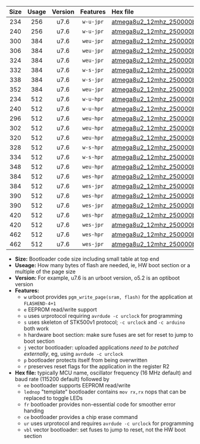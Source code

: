 |Size|Usage|Version|Features|Hex file|
|:-:|:-:|:-:|:-:|:--|
|234|256|u7.6|`w-u-jpr`|[atmega8u2_12mhz_250000bps_ur_vbl.hex](https://raw.githubusercontent.com/stefanrueger/urboot/main//atmega8u2_12mhz_250000bps_ur_vbl.hex)|
|240|256|u7.6|`w-u-jpr`|[atmega8u2_12mhz_250000bps_lednop_ur_vbl.hex](https://raw.githubusercontent.com/stefanrueger/urboot/main//atmega8u2_12mhz_250000bps_lednop_ur_vbl.hex)|
|300|384|u7.6|`weu-jpr`|[atmega8u2_12mhz_250000bps_ee_ur_vbl.hex](https://raw.githubusercontent.com/stefanrueger/urboot/main//atmega8u2_12mhz_250000bps_ee_ur_vbl.hex)|
|306|384|u7.6|`weu-jpr`|[atmega8u2_12mhz_250000bps_ee_lednop_ur_vbl.hex](https://raw.githubusercontent.com/stefanrueger/urboot/main//atmega8u2_12mhz_250000bps_ee_lednop_ur_vbl.hex)|
|324|384|u7.6|`weu-jpr`|[atmega8u2_12mhz_250000bps_ee_lednop_fr_ur_vbl.hex](https://raw.githubusercontent.com/stefanrueger/urboot/main//atmega8u2_12mhz_250000bps_ee_lednop_fr_ur_vbl.hex)|
|332|384|u7.6|`w-s-jpr`|[atmega8u2_12mhz_250000bps_vbl.hex](https://raw.githubusercontent.com/stefanrueger/urboot/main//atmega8u2_12mhz_250000bps_vbl.hex)|
|338|384|u7.6|`w-s-jpr`|[atmega8u2_12mhz_250000bps_lednop_vbl.hex](https://raw.githubusercontent.com/stefanrueger/urboot/main//atmega8u2_12mhz_250000bps_lednop_vbl.hex)|
|352|384|u7.6|`weu-jpr`|[atmega8u2_12mhz_250000bps_ee_lednop_fr_ce_ur_vbl.hex](https://raw.githubusercontent.com/stefanrueger/urboot/main//atmega8u2_12mhz_250000bps_ee_lednop_fr_ce_ur_vbl.hex)|
|234|512|u7.6|`w-u-hpr`|[atmega8u2_12mhz_250000bps_ur.hex](https://raw.githubusercontent.com/stefanrueger/urboot/main//atmega8u2_12mhz_250000bps_ur.hex)|
|240|512|u7.6|`w-u-hpr`|[atmega8u2_12mhz_250000bps_lednop_ur.hex](https://raw.githubusercontent.com/stefanrueger/urboot/main//atmega8u2_12mhz_250000bps_lednop_ur.hex)|
|296|512|u7.6|`weu-hpr`|[atmega8u2_12mhz_250000bps_ee_ur.hex](https://raw.githubusercontent.com/stefanrueger/urboot/main//atmega8u2_12mhz_250000bps_ee_ur.hex)|
|302|512|u7.6|`weu-hpr`|[atmega8u2_12mhz_250000bps_ee_lednop_ur.hex](https://raw.githubusercontent.com/stefanrueger/urboot/main//atmega8u2_12mhz_250000bps_ee_lednop_ur.hex)|
|320|512|u7.6|`weu-hpr`|[atmega8u2_12mhz_250000bps_ee_lednop_fr_ur.hex](https://raw.githubusercontent.com/stefanrueger/urboot/main//atmega8u2_12mhz_250000bps_ee_lednop_fr_ur.hex)|
|328|512|u7.6|`w-s-hpr`|[atmega8u2_12mhz_250000bps.hex](https://raw.githubusercontent.com/stefanrueger/urboot/main//atmega8u2_12mhz_250000bps.hex)|
|334|512|u7.6|`w-s-hpr`|[atmega8u2_12mhz_250000bps_lednop.hex](https://raw.githubusercontent.com/stefanrueger/urboot/main//atmega8u2_12mhz_250000bps_lednop.hex)|
|348|512|u7.6|`weu-hpr`|[atmega8u2_12mhz_250000bps_ee_lednop_fr_ce_ur.hex](https://raw.githubusercontent.com/stefanrueger/urboot/main//atmega8u2_12mhz_250000bps_ee_lednop_fr_ce_ur.hex)|
|384|512|u7.6|`wes-hpr`|[atmega8u2_12mhz_250000bps_ee.hex](https://raw.githubusercontent.com/stefanrueger/urboot/main//atmega8u2_12mhz_250000bps_ee.hex)|
|384|512|u7.6|`wes-jpr`|[atmega8u2_12mhz_250000bps_ee_vbl.hex](https://raw.githubusercontent.com/stefanrueger/urboot/main//atmega8u2_12mhz_250000bps_ee_vbl.hex)|
|390|512|u7.6|`wes-hpr`|[atmega8u2_12mhz_250000bps_ee_lednop.hex](https://raw.githubusercontent.com/stefanrueger/urboot/main//atmega8u2_12mhz_250000bps_ee_lednop.hex)|
|390|512|u7.6|`wes-jpr`|[atmega8u2_12mhz_250000bps_ee_lednop_vbl.hex](https://raw.githubusercontent.com/stefanrueger/urboot/main//atmega8u2_12mhz_250000bps_ee_lednop_vbl.hex)|
|420|512|u7.6|`wes-hpr`|[atmega8u2_12mhz_250000bps_ee_lednop_fr.hex](https://raw.githubusercontent.com/stefanrueger/urboot/main//atmega8u2_12mhz_250000bps_ee_lednop_fr.hex)|
|420|512|u7.6|`wes-jpr`|[atmega8u2_12mhz_250000bps_ee_lednop_fr_vbl.hex](https://raw.githubusercontent.com/stefanrueger/urboot/main//atmega8u2_12mhz_250000bps_ee_lednop_fr_vbl.hex)|
|462|512|u7.6|`wes-hpr`|[atmega8u2_12mhz_250000bps_ee_lednop_fr_ce.hex](https://raw.githubusercontent.com/stefanrueger/urboot/main//atmega8u2_12mhz_250000bps_ee_lednop_fr_ce.hex)|
|462|512|u7.6|`wes-jpr`|[atmega8u2_12mhz_250000bps_ee_lednop_fr_ce_vbl.hex](https://raw.githubusercontent.com/stefanrueger/urboot/main//atmega8u2_12mhz_250000bps_ee_lednop_fr_ce_vbl.hex)|

- **Size:** Bootloader code size including small table at top end
- **Useage:** How many bytes of flash are needed, ie, HW boot section or a multiple of the page size
- **Version:** For example, u7.6 is an urboot version, o5.2 is an optiboot version
- **Features:**
  + `w` urboot provides `pgm_write_page(sram, flash)` for the application at `FLASHEND-4+1`
  + `e` EEPROM read/write support
  + `u` uses urprotocol requiring `avrdude -c urclock` for programming
  + `s` uses skeleton of STK500v1 protocol; `-c urclock` and `-c arduino` both work
  + `h` hardware boot section: make sure fuses are set for reset to jump to boot section
  + `j` vector bootloader: uploaded applications *need to be patched externally*, eg, using `avrdude -c urclock`
  + `p` bootloader protects itself from being overwritten
  + `r` preserves reset flags for the application in the register R2
- **Hex file:** typically MCU name, oscillator frequency (16 MHz default) and baud rate (115200 default) followed by
  + `ee` bootloader supports EEPROM read/write
  + `lednop` "template" bootloader contains `mov rx,rx` nops that can be replaced to toggle LEDs
  + `fr` bootloader provides non-essential code for smoother error handing
  + `ce` bootloader provides a chip erase command
  + `ur` uses urprotocol and requires `avrdude -c urclock` for programming
  + `vbl` vector bootloader: set fuses to jump to reset, not the HW boot section
